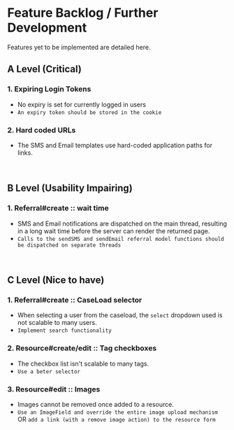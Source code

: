 # Feature Backlog / Further Development 

Features yet to be implemented are detailed here.

## A Level (Critical)

### 1. Expiring Login Tokens
* No expiry is set for currently logged in users 
* `An expiry token should be stored in the cookie`

### 2. Hard coded URLs 
* The SMS and Email templates use hard-coded application paths for links. 

<br>

## B Level (Usability Impairing)

### 1. Referral#create :: wait time 
* SMS and Email notifications are dispatched on the main thread, resulting in a long wait time before the server can render the returned page. 
* `Calls to the sendSMS and sendEmail referral model functions should be dispatched on separate threads`

<br>

## C Level (Nice to have)

### 1. Referral#create :: CaseLoad selector
* When selecting a user from the caseload, the `select` dropdown used is not scalable to many users.
* `Implement search functionality`

### 2. Resource#create/edit :: Tag checkboxes
* The checkbox list isn't scalable to many tags.
* `Use a beter selector`

### 3. Resource#edit :: Images 
* Images cannot be removed once added to a resource.
* `Use an ImageField and override the entire image upload mechanism` OR `add a link (with a remove image action) to the resource form`